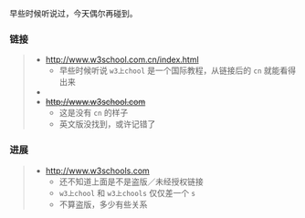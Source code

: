 
早些时候听说过，今天偶尔再碰到。

### 链接
> * http://www.w3school.com.cn/index.html
>    * 早些时候听说 `w3上chool` 是一个国际教程，从链接后的 `cn` 就能看得出来
> * 
> * ~~http://www.w3school.com~~
>   * 这是没有 `cn` 的样子
>   * 英文版没找到，或许记错了

### 进展
> * http://www.w3schools.com
>   * 还不知道上面是不是盗版／未经授权链接
>   * `w3上chool` 和 `w3上chools` 仅仅差一个 `s`
>   * 不算盗版，多少有些关系
